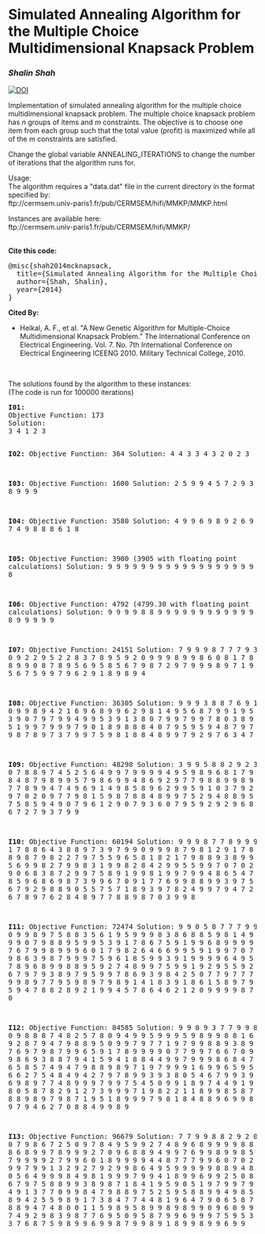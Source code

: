 <H1>Simulated Annealing Algorithm for the Multiple Choice Multidimensional Knapsack Problem</H1>

<i><h3>Shalin Shah</h3></i>
<a href="https://zenodo.org/badge/latestdoi/134318963"><img src="https://zenodo.org/badge/134318963.svg" alt="DOI"></a>

<P>Implementation of simulated annealing algorithm for the multiple choice  multidimensional knapsack problem. The multiple choice knapsack problem has <I>n</I> groups of items and <I>m</I> constraints. The objective is to choose one item from each group such that the total value (profit) is maximized while all of the m constraints are satisfied. </P>

<P>Change the global variable ANNEALING_ITERATIONS to change the number of iterations that the algorithm runs for.</P>
<P>Usage:<BR>The algorithm requires a "data.dat" file in the current directory in the format specified by:<br>
ftp://cermsem.univ-paris1.fr/pub/CERMSEM/hifi/MMKP/MMKP.html</p>
  
<P>Instances are available here:<br>
ftp://cermsem.univ-paris1.fr/pub/CERMSEM/hifi/MMKP/</p>
<br>
<b>Cite this code:</b>
<pre>
@misc{shah2014mcknapsack,
  title={Simulated Annealing Algorithm for the Multiple Choice Multidimensional Knapsack Problem},
  author={Shah, Shalin},
  year={2014}
}
</pre>
<b>Cited By:</b>
<ul>
  <li>Heikal, A. F., et al. "A New Genetic Algorithm for Multiple-Choice Multidimensional Knapsack Problem." The International Conference on Electrical Engineering. Vol. 7. No. 7th International Conference on Electrical Engineering ICEENG 2010. Military Technical College, 2010.</li>
</ul><br>
<p>The solutions found by the algorithm to these instances:<br>
(The code is run for 100000 iterations)</P>
<pre>
<b>I01:
</b>Objective Function: 173
Solution:
3 4 1 2 3

<b>I02:
</b>Objective Function: 364
Solution:
4 4 3 3 4 3 2 0 2 3

<b>I03:
</b>Objective Function: 1600
Solution:
2 5 9 9 4 5 7 2 9 3 9 8 9 9 9

<b>I04:
</b>Objective Function: 3580
Solution:
4 9 9 6 9 8 9 2 6 9 4 7 4 9 8 8 8 6 1 8

<b>I05:
</b>Objective Function: 3900 (3905 with floating point calculations)
Solution: 
9  9  9  9  9  9  9  9  9  9  9  9  9  9  9  9  9  9  9  9  9  9  9  9  8

<b>I06:
</b>Objective Function: 4792 (4799.30 with floating point calculations)
Solution:
9 9 9 9 8 8 9 9 9 9 9 9 9 9 9 9 9 9 9 9 9 9 9 9 8 9 9 9 9 9

<b>I07:
</b>Objective Function: 24151
Solution:
7 9 9 9 8 7 7 7 9 3 4 0 9 2 2 9 5 2 2 8 3 7 8 9 5 9 2 0 9 9 9 8 9 9 8 6 0 8 1 7
8 4 8 5 8 9 8 8 9 9 0 8 7 8 9 5 6 9 5 8 5 6 7 9 8 7 2 9 7 9 9 9 8 9 7 1 9 8 9 7
8 8 8 5 6 7 5 9 9 7 9 6 2 9 1 8 9 8 9 4

<b>I08:
</b>Objective Function: 36305
Solution:
9 9 9 3 8 8 7 6 9 1 4 0 9 9 8 9 4 2 1 6 9 6 8 9 9 6 2 9 8 1 4 9 5 6 8 7 9 9 1 9
5 0 9 9 9 5 6 3 9 0 7 9 7 9 9 4 9 9 5 3 9 1 3 8 0 7 9 9 7 9 9 7 8 0 3 8 9 9 6 7
4 7 8 5 1 9 9 7 9 9 9 7 9 0 1 8 9 8 8 8 4 0 7 9 5 9 5 9 4 8 7 9 7 5 9 8 9 9 8 9
8 7 8 9 7 3 7 9 9 7 5 9 8 1 8 8 4 8 9 9 7 9 2 9 7 6 3 4 7 6

<b>I09:
</b>Objective Function: 48298
Solution:
3 9 9 5 8 8 2 9 2 3 4 0 7 8 8 9 7 4 5 2 5 6 4 9 9 7 9 9 9 9 4 9 5 9 8 9 6 8 1 7
9 7 3 9 4 5 6 8 4 8 7 9 8 9 9 5 7 9 8 6 9 9 4 8 6 9 2 9 7 7 9 8 8 9 9 8 9 8 7 9
8 9 8 7 7 8 9 9 4 7 4 9 6 9 1 4 9 8 5 8 9 6 2 9 9 5 9 1 0 3 7 9 2 7 5 8 9 3 1 9
7 0 2 0 9 7 7 9 8 1 5 9 8 7 8 8 4 8 9 9 7 5 2 9 4 8 8 9 5 9 9 3 7 9 6 7 5 8 5 9
4 9 0 7 9 6 1 2 9 0 7 9 3 6 0 7 9 5 9 2 9 2 9 6 8 0 9 9 9 9 7 6 7 2 7 9 3 7 9 9

<b>I10:
</b>Objective Function: 60194
Solution:
9 9 9 8 7 7 8 9 9 9 9 1 7 8 8 6 4 3 8 8 9 7 3 9 7 9 9 0 9 9 9 8 7 9 8 1 2 9 1 7
8 7 8 0 7 9 6 8 9 8 7 9 8 2 2 7 9 7 5 5 9 6 5 8 1 8 2 1 7 9 8 8 9 3 8 9 9 1 7 9
8 7 4 5 6 9 9 8 2 7 9 9 8 3 1 9 9 8 2 8 4 2 9 9 5 5 9 9 7 0 7 0 2 2 2 1 9 9 6 9
0 6 8 3 8 7 2 9 9 7 5 8 9 1 9 9 8 1 9 9 7 9 9 4 8 6 5 4 7 6 9 3 4 7 9 8 5 9 6 8
6 9 8 7 3 9 9 6 7 0 9 1 7 7 6 9 9 8 8 9 9 3 9 7 5 9 9 9 7 5 8 6 7 9 2 9 8 8 9 0
5 5 7 5 7 1 8 9 3 9 7 8 2 4 9 9 7 9 4 7 2 6 7 9 7 8 5 6 7 8 9 7 6 2 8 4 8 9 7 7
8 8 9 8 7 0 3 9 9 8

<b>I11:
</b>Objective Function: 72474
Solution:
9 9 0 5 8 7 7 7 9 9 9 0 9 9 8 9 7 5 8 8 3 5 6 1 9 5 9 9 9 8 3 8 6 8 8 5 9 8 1 4
9 9 3 9 9 8 9 9 9 0 7 9 8 8 9 5 9 9 5 3 9 1 7 8 6 7 5 9 1 9 9 6 8 9 9 9 9 4 7 9
9 9 8 7 6 7 9 9 8 9 9 9 6 0 1 7 9 8 2 6 4 6 6 9 9 5 9 1 9 9 7 0 7 5 5 8 9 9 9 9
8 6 3 9 8 7 9 9 9 7 5 9 6 1 8 5 9 9 3 9 1 9 9 9 9 6 4 9 5 6 3 7 8 9 7 7 8 9 6 8
9 9 8 8 9 5 9 2 7 4 8 9 9 7 5 9 9 1 9 2 9 5 5 9 2 9 7 1 9 9 9 6 7 9 7 9 3 8 9 7
9 5 9 9 7 8 6 9 3 9 8 4 2 5 0 7 7 9 7 7 7 0 2 9 4 9 7 9 9 8 9 7 7 9 5 9 8 9 7 9
8 9 1 4 1 8 3 9 1 8 6 1 5 8 9 7 9 8 7 8 3 7 8 5 9 4 7 8 8 2 8 9 2 1 9 9 4 5 7 8
6 4 6 2 1 2 0 9 9 9 9 8 7 9 0 8 9 3 5 0

<b>I12:
</b>Objective Function: 84585
Solution:
9 9 0 9 3 7 7 9 9 8 4 0 9 8 8 8 7 4 8 2 5 7 8 0 9 4 9 9 5 9 9 9 5 9 8 9 9 8 8 1
6 7 9 5 1 3 6 9 2 8 7 9 4 7 9 8 8 9 5 0 9 9 7 9 7 7 1 9 7 9 9 8 8 9 3 8 9 8 9 4
7 9 8 7 6 9 7 9 8 7 9 9 6 5 9 1 7 8 9 9 9 9 0 7 7 9 9 7 6 6 7 0 9 5 8 8 8 3 9 9
8 6 9 3 8 8 7 9 4 1 5 9 4 1 8 8 4 4 9 9 7 9 9 9 8 6 8 4 7 6 9 3 8 9 9 6 5 8 5 7
4 9 4 7 9 8 8 9 8 9 7 1 9 7 9 9 9 1 6 9 9 6 5 9 5 5 7 9 9 9 9 6 6 2 7 5 4 8 4 9
4 2 7 9 7 8 9 9 3 9 3 8 0 5 4 6 7 9 9 3 9 6 9 9 4 6 1 6 9 8 9 7 7 4 8 9 9 9 7 9
9 7 5 4 5 0 9 9 1 8 9 7 4 4 9 1 9 9 0 5 9 9 8 8 0 5 8 7 8 2 9 1 2 7 3 9 9 9 7 1
9 8 2 2 1 1 8 9 9 8 5 8 7 9 8 8 2 6 9 8 8 9 8 9 7 9 8 7 1 9 5 1 8 9 9 9 7 9 8 1
8 4 8 8 9 6 9 9 8 6 9 9 0 5 4 9 7 9 4 6 2 7 0 8 8 4 9 9 8 9

<b>I13:
</b>Objective Function: 96679
Solution:
7 7 9 9 8 8 2 9 2 0 5 0 7 9 8 6 7 2 5 0 9 7 8 4 9 5 9 9 2 7 4 8 9 6 8 9 9 9 9 8
8 7 8 5 7 5 9 8 6 8 9 9 7 8 9 9 9 2 7 0 9 6 8 8 9 4 9 9 7 6 9 9 8 9 9 8 5 6 6 9
8 7 9 7 9 9 9 9 2 7 9 9 6 0 1 8 9 9 9 9 4 4 8 7 7 7 9 9 6 0 7 0 2 7 9 8 8 8 9 9
9 7 9 9 1 3 2 9 2 7 9 2 9 9 8 6 4 9 5 9 9 9 9 9 8 8 9 4 8 6 9 7 7 9 1 0 5 6 4 9
9 9 8 4 9 8 1 9 9 9 7 9 9 4 1 8 9 9 6 9 9 2 5 0 8 9 7 9 0 3 7 6 7 9 7 5 8 8 9 9
3 8 9 8 7 1 8 4 1 9 5 9 0 5 1 9 7 9 9 7 9 6 7 9 9 9 5 4 9 1 3 7 7 0 9 9 8 4 7 9
8 8 9 7 5 2 5 9 5 8 8 9 9 4 9 8 5 9 7 7 8 1 8 8 9 4 2 5 5 9 8 9 1 7 3 8 4 7 7 4
4 8 1 9 6 4 7 9 0 6 5 8 7 8 7 8 2 7 9 8 8 9 4 7 4 8 0 0 1 1 5 9 8 9 5 8 9 9 8 9
8 9 9 0 9 6 0 9 9 6 4 9 9 9 9 7 4 9 2 9 8 3 9 8 7 7 6 9 5 0 9 5 8 7 9 9 6 9 9 9
7 5 9 5 3 9 9 9 9 3 9 3 7 6 8 7 5 9 8 9 9 6 9 9 8 7 9 9 8 9 1 8 9 9 8 9 9 6 9 9
</pre>
